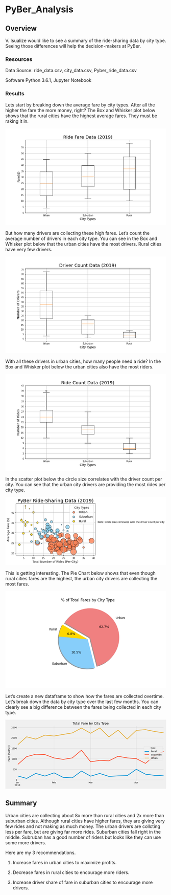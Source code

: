 # PyBer_Analysis

## Overview
V. Isualize would like to see a summary of the ride-sharing data by city type.  Seeing those differences will help the decision-makers at PyBer.

### Resources
Data Source: ride_data.csv, city_data.csv, Pyber_ride_data.csv

Software Python 3.6.1, Jupyter Notebook

### Results
Lets start by breaking down the average fare by city types.  After all the higher the fare the more money, right?  The Box and Whisker plot below shows that the rural cities have the highest average fares.  They must be raking it in.

![Box and Wisker](https://github.com/joeapodaca/PyBer_Analysis/blob/main/analysis/Fig3.png)

But how many drivers are collecting these high fares. Let’s count the average number of drivers in each city type. You can see in the Box and Whisker plot below that the urban cities have the most drivers.  Rural cities have very few drivers.

![Box and Wisker](https://github.com/joeapodaca/PyBer_Analysis/blob/main/analysis/Fig4.png)

With all these drivers in urban cities, how many people need a ride?  In the Box and Whisker plot below the urban cities also have the most riders.

![Box and Wisker](https://github.com/joeapodaca/PyBer_Analysis/blob/main/analysis/Fig2.png)

In the scatter plot below the circle size correlates with the driver count per city.  You can see that the urban city drivers are providing the most rides per city type.

![Scatter Plot](https://github.com/joeapodaca/PyBer_Analysis/blob/main/analysis/fig1.png)


This is getting interesting. The Pie Chart below shows that even though rural cities fares are the highest, the urban city drivers are collecting the most fares.

![Pie Chart](https://github.com/joeapodaca/PyBer_Analysis/blob/main/analysis/Fig5.png)

Let’s create a new dataframe to show how the fares are collected overtime.  Let’s break down the data by city type over the last few months.  You can clearly see a big difference between the fares being collected in each city type.

![Line Chart](https://github.com/joeapodaca/PyBer_Analysis/blob/main/analysis/PyBer_fare_summary.png)


## Summary
Urban cities are collecting about 8x more than rural cities and 2x more than suburban cities.  Although rural cities have higher fares, they are giving very few rides and not making as much money.  The urban drivers are collcting less per fare, but are giving far more rides.  Suburban cities fall right in the middle.  Subruban has a good number of riders but looks like they can use some more drivers.

Here are my 3 recommendations.

  1) Increase fares in urban cities to maximize profits.
  
  2) Decrease fares in rural cities to encourage more riders.
  
  3) Increase driver share of fare in suburban cities to encourage more drivers.

